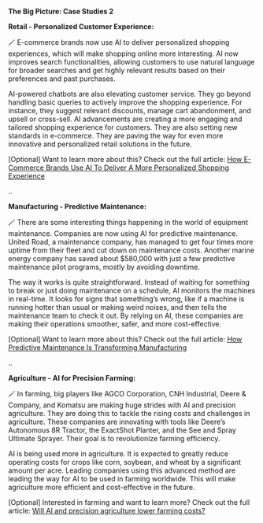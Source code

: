 **The Big Picture: Case Studies 2**

**Retail - Personalized Customer Experience:**

🪄 E-commerce brands now use AI to deliver personalized shopping experiences, which will make shopping online more interesting. AI now improves search functionalities, allowing customers to use natural language for broader searches and get highly relevant results based on their preferences and past purchases.

AI-powered chatbots are also elevating customer service. They go beyond handling basic queries to actively improve the shopping experience. For instance, they suggest relevant discounts, manage cart abandonment, and upsell or cross-sell. AI advancements are creating a more engaging and tailored shopping experience for customers. They are also setting new standards in e-commerce. They are paving the way for even more innovative and personalized retail solutions in the future.

[Optional] Want to learn more about this? Check out the full article: [How E-Commerce Brands Use AI To Deliver A More Personalized Shopping Experience](https://www.forbes.com/sites/forbestechcouncil/2023/04/21/how-e-commerce-brands-can-use-ai-to-deliver-a-more-personalized-shopping-experience/?sh=21ac7793547c)

..

**Manufacturing - Predictive Maintenance:**

🪄 There are some interesting things happening in the world of equipment maintenance. Companies are now using AI for predictive maintenance. United Road, a maintenance company, has managed to get four times more uptime from their fleet and cut down on maintenance costs. Another marine energy company has saved about $580,000 with just a few predictive maintenance pilot programs, mostly by avoiding downtime.

The way it works is quite straightforward. Instead of waiting for something to break or just doing maintenance on a schedule, AI monitors the machines in real-time. It looks for signs that something’s wrong, like if a machine is running hotter than usual or making weird noises, and then tells the maintenance team to check it out. By relying on AI, these companies are making their operations smoother, safer, and more cost-effective.

[Optional] Want to learn more about this? Check out the full article: [How Predictive Maintenance Is Transforming Manufacturing](https://www.thefastmode.com/expert-opinion/32863-how-predictive-maintenance-is-transforming-manufacturing)

..

**Agriculture - AI for Precision Farming:**

🪄 In farming, big players like AGCO Corporation, CNH Industrial, Deere & Company, and Komatsu are making huge strides with AI and precision agriculture. They are doing this to tackle the rising costs and challenges in agriculture. These companies are innovating with tools like Deere’s Autonomous 8R Tractor, the ExactShot Planter, and the See and Spray Ultimate Sprayer. Their goal is to revolutionize farming efficiency.

AI is being used more in agriculture. It is expected to greatly reduce operating costs for crops like corn, soybean, and wheat by a significant amount per acre. Leading companies using this advanced method are leading the way for AI to be used in farming worldwide. This will make agriculture more efficient and cost-effective in the future.

[Optional] Interested in farming and want to learn more? Check out the full article: [Will AI and precision agriculture lower farming costs?](https://www.futurefarming.com/smart-farming/will-ai-and-precision-agriculture-lower-farming-costs/)

